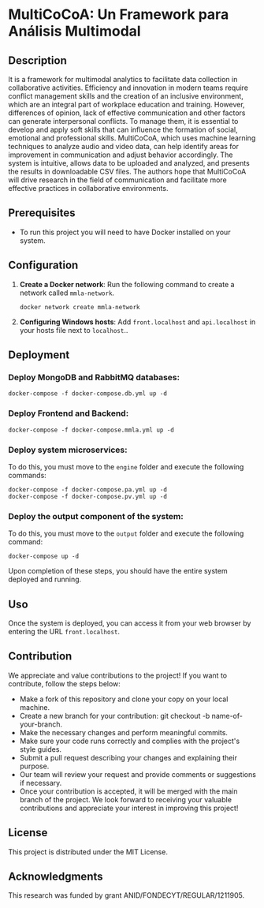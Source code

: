 # MultiCoCoA: Un Framework para Análisis Multimodal

## Description

It is a framework for multimodal analytics to facilitate data collection in collaborative activities. Efficiency and innovation in modern teams require conflict management skills and the creation of an inclusive environment, which are an integral part of workplace education and training. However, differences of opinion, lack of effective communication and other factors can generate interpersonal conflicts. To manage them, it is essential to develop and apply soft skills that can influence the formation of social, emotional and professional skills. MultiCoCoA, which uses machine learning techniques to analyze audio and video data, can help identify areas for improvement in communication and adjust behavior accordingly. The system is intuitive, allows data to be uploaded and analyzed, and presents the results in downloadable CSV files. The authors hope that MultiCoCoA will drive research in the field of communication and facilitate more effective practices in collaborative environments.

## Prerequisites

- To run this project you will need to have Docker installed on your system.

## Configuration

1. **Create a Docker network**: Run the following command to create a network called `mmla-network`.
    ```
    docker network create mmla-network
    ```
2. **Configuring Windows hosts**: Add `front.localhost` and `api.localhost` in your hosts file next to `localhost`..

## Deployment

### Deploy MongoDB and RabbitMQ databases:

```
docker-compose -f docker-compose.db.yml up -d
```

### Deploy Frontend and Backend:

```
docker-compose -f docker-compose.mmla.yml up -d
```

### Deploy system microservices:

To do this, you must move to the `engine` folder and execute the following commands:

```
docker-compose -f docker-compose.pa.yml up -d
docker-compose -f docker-compose.pv.yml up -d
```

### Deploy the output component of the system:

To do this, you must move to the `output` folder and execute the following command:

```
docker-compose up -d
```

Upon completion of these steps, you should have the entire system deployed and running.

## Uso

Once the system is deployed, you can access it from your web browser by entering the URL `front.localhost`.

## Contribution

We appreciate and value contributions to the project! If you want to contribute, follow the steps below:

- Make a fork of this repository and clone your copy on your local machine.
- Create a new branch for your contribution: git checkout -b name-of-your-branch.
- Make the necessary changes and perform meaningful commits.
- Make sure your code runs correctly and complies with the project's style guides.
- Submit a pull request describing your changes and explaining their purpose.
- Our team will review your request and provide comments or suggestions if necessary.
- Once your contribution is accepted, it will be merged with the main branch of the project.
We look forward to receiving your valuable contributions and appreciate your interest in improving this project!

## License

This project is distributed under the MIT License.

## Acknowledgments

This research was funded by grant ANID/FONDECYT/REGULAR/1211905.
